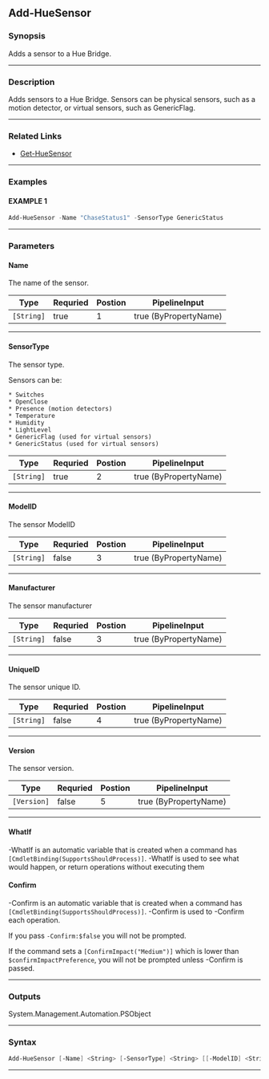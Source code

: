 
Add-HueSensor
-------------
### Synopsis
Adds a sensor to a Hue Bridge.

---
### Description

Adds sensors to a Hue Bridge.
Sensors can be physical sensors, such as a motion detector, or virtual sensors, such as GenericFlag.

---
### Related Links
* [Get-HueSensor](Get-HueSensor.md)
---
### Examples
#### EXAMPLE 1
```PowerShell
Add-HueSensor -Name "ChaseStatus1" -SensorType GenericStatus
```

---
### Parameters
#### **Name**

The name of the sensor.



|Type          |Requried|Postion|PipelineInput        |
|--------------|--------|-------|---------------------|
|```[String]```|true    |1      |true (ByPropertyName)|
---
#### **SensorType**

The sensor type.

Sensors can be:

    * Switches
    * OpenClose
    * Presence (motion detectors)
    * Temperature
    * Humidity
    * LightLevel
    * GenericFlag (used for virtual sensors)
    * GenericStatus (used for virtual sensors)



|Type          |Requried|Postion|PipelineInput        |
|--------------|--------|-------|---------------------|
|```[String]```|true    |2      |true (ByPropertyName)|
---
#### **ModelID**

The sensor ModelID



|Type          |Requried|Postion|PipelineInput        |
|--------------|--------|-------|---------------------|
|```[String]```|false   |3      |true (ByPropertyName)|
---
#### **Manufacturer**

The sensor manufacturer



|Type          |Requried|Postion|PipelineInput        |
|--------------|--------|-------|---------------------|
|```[String]```|false   |3      |true (ByPropertyName)|
---
#### **UniqueID**

The sensor unique ID.



|Type          |Requried|Postion|PipelineInput        |
|--------------|--------|-------|---------------------|
|```[String]```|false   |4      |true (ByPropertyName)|
---
#### **Version**

The sensor version.



|Type           |Requried|Postion|PipelineInput        |
|---------------|--------|-------|---------------------|
|```[Version]```|false   |5      |true (ByPropertyName)|
---
#### **WhatIf**
-WhatIf is an automatic variable that is created when a command has ```[CmdletBinding(SupportsShouldProcess)]```.
-WhatIf is used to see what would happen, or return operations without executing them
#### **Confirm**
-Confirm is an automatic variable that is created when a command has ```[CmdletBinding(SupportsShouldProcess)]```.
-Confirm is used to -Confirm each operation.
    
If you pass ```-Confirm:$false``` you will not be prompted.
    
    
If the command sets a ```[ConfirmImpact("Medium")]``` which is lower than ```$confirmImpactPreference```, you will not be prompted unless -Confirm is passed.

---
### Outputs
System.Management.Automation.PSObject


---
### Syntax
```PowerShell
Add-HueSensor [-Name] <String> [-SensorType] <String> [[-ModelID] <String>] [[-Manufacturer] <String>] [[-UniqueID] <String>] [[-Version] <Version>] [-WhatIf] [-Confirm] [<CommonParameters>]
```
---


